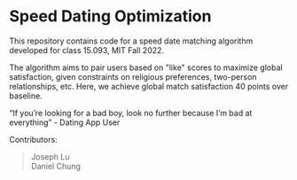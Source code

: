 # Speed Dating Optimization
This repository contains code for a speed date matching algorithm developed for class 15.093, MIT Fall 2022. 

The algorithm aims to pair users based on "like" scores to maximize global satisfaction, given constraints on religious preferences, two-person relationships, etc. Here, we achieve global match satisfaction 40 points over baseline.

“If you’re looking for a bad boy, look no further because I’m bad at everything”
\- Dating App User

Contributors:
> Joseph Lu <br /> Daniel Chung
